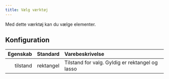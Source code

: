 ```yaml
---
title: Vælg værktøj
---
```


Med dette værktøj kan du vælge elementer.

## Konfiguration

| Egenskab |  Standard | Varebeskrivelse                                                 |
| -------: | :-------: | :-------------------------------------------------------------- |
| tilstand | rektangel | Tilstand for valg. Gyldig er rektangel og lasso |
